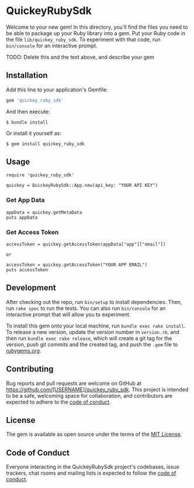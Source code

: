 # QuickeyRubySdk

Welcome to your new gem! In this directory, you'll find the files you need to be able to package up your Ruby library into a gem. Put your Ruby code in the file `lib/quickey_ruby_sdk`. To experiment with that code, run `bin/console` for an interactive prompt.

TODO: Delete this and the text above, and describe your gem

## Installation

Add this line to your application's Gemfile:

```ruby
gem 'quickey_ruby_sdk'
```

And then execute:

    $ bundle install

Or install it yourself as:

    $ gem install quickey_ruby_sdk

## Usage

```
require 'quickey_ruby_sdk'

quickey = QuickeyRubySdk::App.new(api_key: "YOUR API KEY")
```
### Get App Data
```
appData = quickey.getMetaData
puts appData
```
### Get Access Token
```
accessToken = quickey.getAccessToken(appData["app"]["email"])

or 

accessToken = quickey.getAccessToken("YOUR APP EMAIL")
puts accessToken
```



## Development

After checking out the repo, run `bin/setup` to install dependencies. Then, run `rake spec` to run the tests. You can also run `bin/console` for an interactive prompt that will allow you to experiment.

To install this gem onto your local machine, run `bundle exec rake install`. To release a new version, update the version number in `version.rb`, and then run `bundle exec rake release`, which will create a git tag for the version, push git commits and the created tag, and push the `.gem` file to [rubygems.org](https://rubygems.org).

## Contributing

Bug reports and pull requests are welcome on GitHub at https://github.com/[USERNAME]/quickey_ruby_sdk. This project is intended to be a safe, welcoming space for collaboration, and contributors are expected to adhere to the [code of conduct](https://github.com/[USERNAME]/quickey_ruby_sdk/blob/master/CODE_OF_CONDUCT.md).

## License

The gem is available as open source under the terms of the [MIT License](https://opensource.org/licenses/MIT).

## Code of Conduct

Everyone interacting in the QuickeyRubySdk project's codebases, issue trackers, chat rooms and mailing lists is expected to follow the [code of conduct](https://github.com/[USERNAME]/quickey_ruby_sdk/blob/master/CODE_OF_CONDUCT.md).
